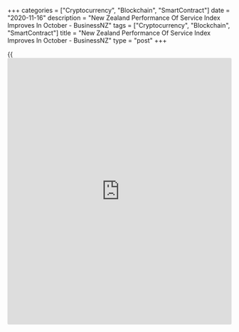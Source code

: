 +++
categories = ["Cryptocurrency", "Blockchain", "SmartContract"]
date = "2020-11-16"
description = "New Zealand Performance Of Service Index Improves In October - BusinessNZ"
tags = ["Cryptocurrency", "Blockchain", "SmartContract"]
title = "New Zealand Performance Of Service Index Improves In October - BusinessNZ"
type = "post"
+++

{{<iframe id="large-banner" src="https://www.bounty.group/#slide=19.0" width="100%" height="600" scrolling="no" style="border: 0px solid rgb(216, 221, 230); border-radius: 3px;">}}

The service sector in New Zealand continued to expand in October, and at
a faster rate, the latest survey from BusinessNZ revealed on Tuesday
with a Performance of Service Index score of 51.4.

That's up from 50.4 in September and it moves further above the boom-or-
bust line of 50 that separates expansion from contraction.

Individually, new orders and stocks expanded last month, while sales,
employment and supplier deliveries remained in contraction.

"October's PSI was still shy of its [historical](https://www.fintechee.com/services/historical-data-for-forex/) average of 54.0. This was
perhaps more disappointing than was the case for the PMI as the service
sectors should arguably have been exhibiting a stronger rebound," said
BNZ Senior Economist Craig Ebert.

For comments and feedback [contact](https://www.playgroundfx.com/contact/): editorial@rtt[news](https://www.letsplayfx.com/blog/forex-news-website/).com

[Economic News][1]

 **What parts of the world are seeing the best (and worst) economic
performances lately? Click[here][2] to check out our [Econ Scorecard][2]
and find out! See up-to-the-moment [ranking](https://www.playgroundfx.com/blog/crypto-exchange-ranking/)s for the best and worst
performers in [GDP][3], [unemployment rate][4], [inflation][5] and much
more.**

   1. www.rtt[news](https://www.letsplayfx.com/blog/forex-news-website/).com/Content/EconomicNews.aspx
   2. www.rtt[news](https://www.letsplayfx.com/blog/forex-news-website/).com/economic-scorecard/world-rank/retail-sales/highest-performance.aspx
   3. www.rtt[news](https://www.letsplayfx.com/blog/forex-news-website/).com/economic-scorecard/world-rank/GDP/highest-performance.aspx
   4. www.rtt[news](https://www.letsplayfx.com/blog/forex-news-website/).com/economic-scorecard/world-rank/unemployment-rate/lowest-performance.aspx
   5. www.rtt[news](https://www.letsplayfx.com/blog/forex-news-website/).com/economic-scorecard/world-rank/CPI/highest-performance.aspx
